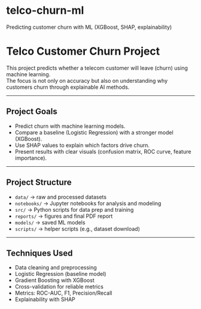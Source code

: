 # telco-churn-ml
Predicting customer churn with ML (XGBoost, SHAP, explainability)
# Telco Customer Churn Project

This project predicts whether a telecom customer will leave (churn) using machine learning.  
The focus is not only on accuracy but also on understanding why customers churn through explainable AI methods.

---

## Project Goals
- Predict churn with machine learning models.
- Compare a baseline (Logistic Regression) with a stronger model (XGBoost).
- Use SHAP values to explain which factors drive churn.
- Present results with clear visuals (confusion matrix, ROC curve, feature importance).

---

## Project Structure
- `data/` → raw and processed datasets  
- `notebooks/` → Jupyter notebooks for analysis and modeling  
- `src/` → Python scripts for data prep and training  
- `reports/` → figures and final PDF report  
- `models/` → saved ML models  
- `scripts/` → helper scripts (e.g., dataset download)  

---

## Techniques Used
- Data cleaning and preprocessing
- Logistic Regression (baseline model)
- Gradient Boosting with XGBoost
- Cross-validation for reliable metrics
- Metrics: ROC-AUC, F1, Precision/Recall
- Explainability with SHAP
